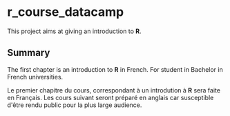 # r_course_datacamp
This project aims at giving an introduction to **R**.

## Summary

The first chapter is an introduction to **R** in French. For student in Bachelor in French universities.

Le premier chapitre du cours, correspondant à un introdution à **R** sera faite en Français. Les cours suivant seront préparé en anglais car susceptible d'être rendu public pour la plus large audience.
